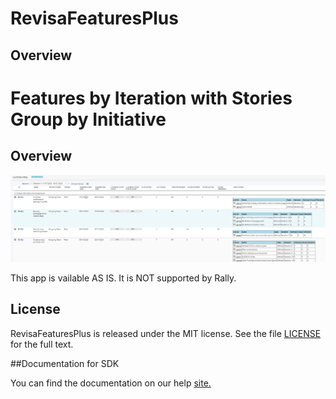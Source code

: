 RevisaFeaturesPlus
=========================

## Overview
Features by Iteration with Stories Group by Initiative
=========================

## Overview
![](foto.png)


This app is vailable AS IS. It is NOT supported by Rally.



## License

RevisaFeaturesPlus is released under the MIT license.  See the file [LICENSE](./LICENSE) for the full text.

##Documentation for SDK

You can find the documentation on our help [site.](https://help.rallydev.com/apps/2.1/doc/)
